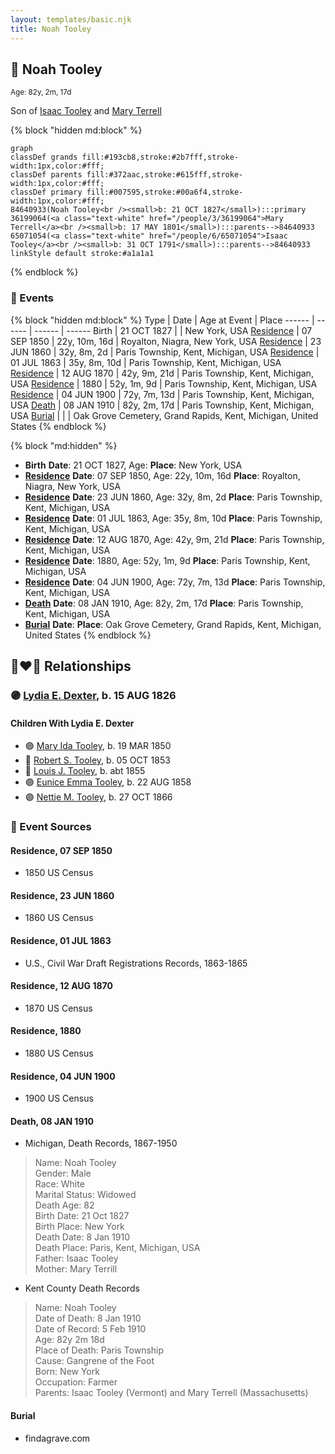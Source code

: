 ```yaml
---
layout: templates/basic.njk
title: Noah Tooley
---
```

## 🔵 Noah Tooley
<small>Age: 82y, 2m, 17d</small>

Son of [Isaac Tooley](/people/6/65071054) and [Mary Terrell](/people/3/36199064)

{% block "hidden md:block" %}
```mermaid
graph
classDef grands fill:#193cb8,stroke:#2b7fff,stroke-width:1px,color:#fff;
classDef parents fill:#372aac,stroke:#615fff,stroke-width:1px,color:#fff;
classDef primary fill:#007595,stroke:#00a6f4,stroke-width:1px,color:#fff;
84640933(Noah Tooley<br /><small>b: 21 OCT 1827</small>):::primary
36199064(<a class="text-white" href="/people/3/36199064">Mary Terrell</a><br /><small>b: 17 MAY 1801</small>):::parents-->84640933
65071054(<a class="text-white" href="/people/6/65071054">Isaac Tooley</a><br /><small>b: 31 OCT 1791</small>):::parents-->84640933
linkStyle default stroke:#a1a1a1
```
{% endblock %}

### 📆 Events

{% block "hidden md:block" %}
Type | Date | Age at Event | Place
------ | ------ | ------ | ------
Birth | 21 OCT 1827 |  | New York, USA
[Residence](#event-event-0) | 07 SEP 1850 | 22y, 10m, 16d | Royalton, Niagra, New York, USA
[Residence](#event-event-1) | 23 JUN 1860 | 32y, 8m, 2d | Paris Township, Kent, Michigan, USA
[Residence](#event-event-2) | 01 JUL 1863 | 35y, 8m, 10d | Paris Township, Kent, Michigan, USA
[Residence](#event-event-3) | 12 AUG 1870 | 42y, 9m, 21d | Paris Township, Kent, Michigan, USA
[Residence](#event-event-4) | 1880 | 52y, 1m, 9d | Paris Township, Kent, Michigan, USA
[Residence](#event-event-5) | 04 JUN 1900 | 72y, 7m, 13d | Paris Township, Kent, Michigan, USA
[Death](#event-event-9) | 08 JAN 1910 | 82y, 2m, 17d | Paris Township, Kent, Michigan, USA
[Burial](#event-event-10) |  |  | Oak Grove Cemetery, Grand Rapids, Kent, Michigan, United States
{% endblock %}

{% block "md:hidden" %}
- **Birth**
**Date**: 21 OCT 1827, Age:
**Place**: New York, USA
- **[Residence](#event-event-0)**
**Date**: 07 SEP 1850, Age: 22y, 10m, 16d
**Place**: Royalton, Niagra, New York, USA
- **[Residence](#event-event-1)**
**Date**: 23 JUN 1860, Age: 32y, 8m, 2d
**Place**: Paris Township, Kent, Michigan, USA
- **[Residence](#event-event-2)**
**Date**: 01 JUL 1863, Age: 35y, 8m, 10d
**Place**: Paris Township, Kent, Michigan, USA
- **[Residence](#event-event-3)**
**Date**: 12 AUG 1870, Age: 42y, 9m, 21d
**Place**: Paris Township, Kent, Michigan, USA
- **[Residence](#event-event-4)**
**Date**: 1880, Age: 52y, 1m, 9d
**Place**: Paris Township, Kent, Michigan, USA
- **[Residence](#event-event-5)**
**Date**: 04 JUN 1900, Age: 72y, 7m, 13d
**Place**: Paris Township, Kent, Michigan, USA
- **[Death](#event-event-9)**
**Date**: 08 JAN 1910, Age: 82y, 2m, 17d
**Place**: Paris Township, Kent, Michigan, USA
- **[Burial](#event-event-10)**
**Date**:
**Place**: Oak Grove Cemetery, Grand Rapids, Kent, Michigan, United States
{% endblock %}

## 👩‍❤️‍👨 Relationships

### 🟣 [Lydia E. Dexter](/people/6/67357568), b. 15 AUG 1826

#### Children With Lydia E. Dexter
* 🟣 [Mary Ida Tooley](/people/5/52009861), b. 19 MAR 1850
* 🔵 [Robert S. Tooley](/people/4/49267584), b. 05 OCT 1853
* 🔵 [Louis J. Tooley](/people/9/93438030), b. abt 1855
* 🟣 [Eunice Emma Tooley](/people/9/90896235), b. 22 AUG 1858
* 🟣 [Nettie M. Tooley](/people/6/61920568), b. 27 OCT 1866
### 📰 Event Sources

#### <a id="event-event-0"></a> Residence, 07 SEP 1850
* 1850 US Census

#### <a id="event-event-1"></a> Residence, 23 JUN 1860
* 1860 US Census

#### <a id="event-event-2"></a> Residence, 01 JUL 1863
* U.S., Civil War Draft Registrations Records, 1863-1865

#### <a id="event-event-3"></a> Residence, 12 AUG 1870
* 1870 US Census

#### <a id="event-event-4"></a> Residence, 1880
* 1880 US Census

#### <a id="event-event-5"></a> Residence, 04 JUN 1900
* 1900 US Census

#### <a id="event-event-9"></a> Death, 08 JAN 1910
* Michigan, Death Records, 1867-1950
>   
  > Name: Noah Tooley  
  > Gender: Male  
  > Race: White  
  > Marital Status: Widowed  
  > Death Age: 82  
  > Birth Date: 21 Oct 1827  
  > Birth Place: New York  
  > Death Date: 8 Jan 1910  
  > Death Place: Paris, Kent, Michigan, USA  
  > Father: Isaac Tooley  
  > Mother: Mary Terrill
* Kent County Death Records
>   
  > Name: Noah Tooley  
  > Date of Death: 8 Jan 1910  
  > Date of Record: 5 Feb 1910  
  > Age: 82y 2m 18d  
  > Place of Death: Paris Township  
  > Cause: Gangrene of the Foot  
  > Born: New York  
  > Occupation: Farmer  
  > Parents: Isaac Tooley (Vermont) and Mary Terrell (Massachusetts)

#### <a id="event-event-10"></a> Burial
* findagrave.com
